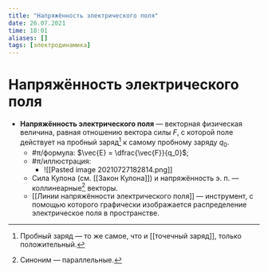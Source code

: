 ```yaml
---
title: "Напряжённость электрического поля"
date: 26.07.2021
time: 18:01
aliases: []
tags: [электродинамика]
---
```


# Напряжённость электрического поля

- **Напряжённость электрического поля** — векторная физическая величина, равная отношению вектора силы $F$, с которой поле действует на пробный заряд[^1] к самому пробному заряду $q_0$. 
	- #π/формула: $\vec{E} = \dfrac{\vec{F}}{q_0}$;
	- #π/иллюстрация:
		- ![[Pasted image 20210727182814.png]]
	- Сила Кулона (см. [[Закон Кулона]]) и напряжённость э. п. — коллинеарные[^2] векторы. 
	- [[Линии напряжённости электрического поля]] — инструмент, с помощью которого графически изображается распределение электрическое поля в пространстве.

[^1]: Пробный заряд — то же самое, что и [[точечный заряд]], только положительный. 
[^2]: Синоним — параллельные.